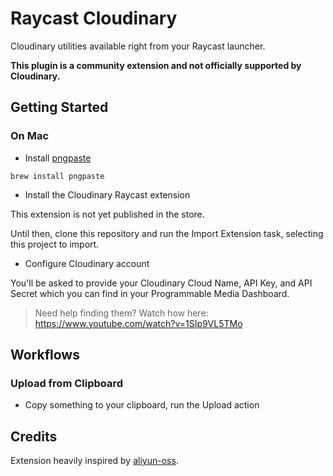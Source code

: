 # Raycast Cloudinary

Cloudinary utilities available right from your Raycast launcher.

**This plugin is a community extension and not officially supported by Cloudinary.**

## Getting Started

### On Mac

* Install [pngpaste](https://github.com/jcsalterego/pngpaste)

```
brew install pngpaste
```

* Install the Cloudinary Raycast extension

This extension is not yet published in the store.

Until then, clone this repository and run the Import Extension task, selecting this project to import.

* Configure Cloudinary account

You'll be asked to provide your Cloudinary Cloud Name, API Key, and API Secret which you can find in your Programmable Media Dashboard.

> Need help finding them? Watch how here: https://www.youtube.com/watch?v=1SIp9VL5TMo


## Workflows

### Upload from Clipboard

* Copy something to your clipboard, run the Upload action

## Credits

Extension heavily inspired by [aliyun-oss](https://github.com/raycast/extensions/tree/78b7c11594d4551540ca9ba0f11a98cd921f7412/extensions/aliyun-oss).
